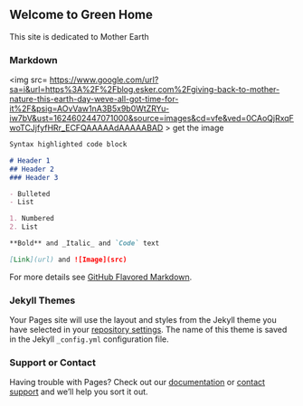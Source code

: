 ## Welcome to Green Home

This site is dedicated to Mother Earth
### Markdown
<img src= https://www.google.com/url?sa=i&url=https%3A%2F%2Fblog.esker.com%2Fgiving-back-to-mother-nature-this-earth-day-weve-all-got-time-for-it%2F&psig=AOvVaw1nA3B5x9b0WtZRYu-iw7bV&ust=1624602447071000&source=images&cd=vfe&ved=0CAoQjRxqFwoTCJjfyfHRr_ECFQAAAAAdAAAAABAD >
get the image

```markdown
Syntax highlighted code block

# Header 1
## Header 2
### Header 3

- Bulleted
- List

1. Numbered
2. List

**Bold** and _Italic_ and `Code` text

[Link](url) and ![Image](src)
```

For more details see [GitHub Flavored Markdown](https://guides.github.com/features/mastering-markdown/).

### Jekyll Themes

Your Pages site will use the layout and styles from the Jekyll theme you have selected in your [repository settings](https://github.com/ptsankari/greenearth/settings/pages). The name of this theme is saved in the Jekyll `_config.yml` configuration file.

### Support or Contact

Having trouble with Pages? Check out our [documentation](https://docs.github.com/categories/github-pages-basics/) or [contact support](https://support.github.com/contact) and we’ll help you sort it out.

